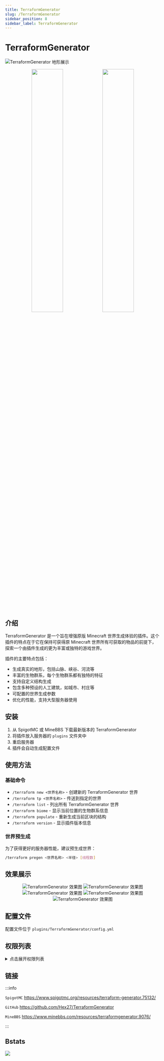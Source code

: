 ```yaml
---
title: TerraformGenerator
slug: /TerraformGenerator
sidebar_position: 8
sidebar_label: TerraformGenerator
---
```


<!--markdownlint-disable line-length-->

# TerraformGenerator

![TerraformGenerator 地形展示](https://img.fastmirror.net/s/2024/08/03/66ad8d09b6679.png)

<div align="center">
<img src="https://img.fastmirror.net/s/2024/08/03/66ad8fef89d62.png" width="45%" style={{marginRight: '20px'}} />
<img src="https://img.fastmirror.net/s/2024/08/03/66ad8fea5ff5a.png" width="45%" />
</div>

## 介绍

TerraformGenerator 是一个旨在增强原版 Minecraft 世界生成体验的插件。这个插件的特点在于它在保持可获得原 Minecraft 世界所有可获取的物品的前提下，探索一个由插件生成的更为丰富或独特的游戏世界。

插件的主要特点包括：

- 生成真实的地形，包括山脉、峡谷、河流等
- 丰富的生物群系，每个生物群系都有独特的特征
- 支持自定义结构生成
- 包含多种预设的人工建筑，如城市、村庄等
- 可配置的世界生成参数
- 优化的性能，支持大型服务器使用

## 安装

1. 从 SpigotMC 或 MineBBS 下载最新版本的 TerraformGenerator
2. 将插件放入服务器的 `plugins` 文件夹中
3. 重启服务器
4. 插件会自动生成配置文件

## 使用方法

### 基础命令

- `/terraform new <世界名称>` - 创建新的 TerraformGenerator 世界
- `/terraform tp <世界名称>` - 传送到指定的世界
- `/terraform list` - 列出所有 TerraformGenerator 世界
- `/terraform biome` - 显示当前位置的生物群系信息
- `/terraform populate` - 重新生成当前区块的结构
- `/terraform version` - 显示插件版本信息

### 世界预生成

为了获得更好的服务器性能，建议预生成世界：

```bash
/terraform pregen <世界名称> <半径> [线程数]
```

## 效果展示

<div align="center">

![TerraformGenerator 效果图](https://img.fastmirror.net/s/2024/08/03/66ad90e5a1d96.png)
![TerraformGenerator 效果图](https://img.fastmirror.net/s/2024/08/03/66ad931238bb8.png)
![TerraformGenerator 效果图](https://img.fastmirror.net/s/2024/08/03/66ad93168328f.png)
![TerraformGenerator 效果图](https://img.fastmirror.net/s/2024/08/03/66ad90e9d729f.png)
![TerraformGenerator 效果图](https://img.fastmirror.net/s/2024/08/03/66ad90e981d9a.png)

</div>

## 配置文件

配置文件位于 `plugins/TerraformGenerator/config.yml`

## 权限列表

<details>
  <summary>点击展开权限列表</summary>

```yaml
permissions:
  terraform.*:
    description: "允许使用所有 TerraformGenerator 命令"
    children:
      terraform.command.*: true
  terraform.command.new:
    description: "允许创建新世界"
    default: op
  terraform.command.tp:
    description: "允许传送到 TerraformGenerator 世界"
    default: op
  terraform.command.list:
    description: "允许查看世界列表"
    default: op
  terraform.command.biome:
    description: "允许查看生物群系信息"
    default: op
  terraform.command.pregen:
    description: "允许预生成世界"
    default: op
```

</details>

## 链接

:::info

`SpigotMC` https://www.spigotmc.org/resources/terraform-generator.75132/

`GitHub` https://github.com/Hex27/TerraformGenerator

`MineBBS` https://www.minebbs.com/resources/terraformgenerator.9076/

:::

## Bstats

[![](https://bstats.org/signatures/bukkit/TerraformGenerator.svg)](https://bstats.org/plugin/bukkit/TerraformGenerator/8591)

